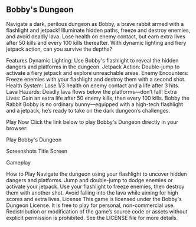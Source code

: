 ## Bobby's Dungeon
Navigate a dark, perilous dungeon as Bobby, a brave rabbit armed with a flashlight and jetpack! Illuminate hidden paths, freeze and destroy enemies, and avoid deadly lava. Lose health on enemy contact, but earn extra lives after 50 kills and every 100 kills thereafter. With dynamic lighting and fiery jetpack action, can you survive the depths?

Features
Dynamic Lighting: Use Bobby's flashlight to reveal the hidden dangers and platforms in the dungeon.
Jetpack Action: Double-jump to activate a fiery jetpack and explore unreachable areas.
Enemy Encounters: Freeze enemies with your flashlight and destroy them with a second shot.
Health System: Lose 1/3 health on enemy contact and a life after 3 hits.
Lava Hazards: Deadly lava flows below the platforms—don’t fall!
Extra Lives: Gain an extra life after 50 enemy kills, then every 100 kills.
Bobby the Rabbit
Bobby is no ordinary bunny—equipped with a high-tech flashlight and a jetpack, he’s ready to take on the dark dungeon’s challenges.

Play Now
Click the link below to play Bobby's Dungeon directly in your browser:

Play Bobby's Dungeon

Screenshots
Title Screen


Gameplay


How to Play
Navigate the dungeon using your flashlight to uncover hidden dangers and platforms.
Jump and double-jump to dodge enemies or activate your jetpack.
Use your flashlight to freeze enemies, then destroy them with another shot.
Avoid falling into the lava while aiming for high scores and extra lives.
License
This game is licensed under the Bobby's Dungeon License. It is free to play for personal, non-commercial use. Redistribution or modification of the game’s source code or assets without explicit permission is prohibited. See the LICENSE file for more details.
